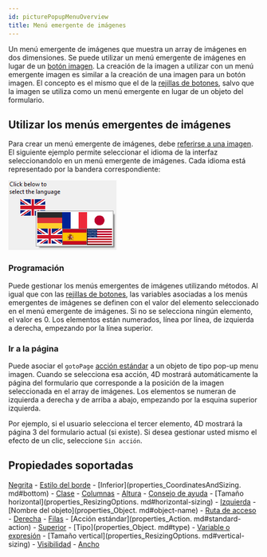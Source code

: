 ```yaml
---
id: picturePopupMenuOverview
title: Menú emergente de imágenes
---
```


Un menú emergente de imágenes que muestra un array de imágenes en dos dimensiones. Se puede utilizar un menú emergente de imágenes en lugar de un [botón imagen](pictureButton_overview.md). La creación de la imagen a utilizar con un menú emergente imagen es similar a la creación de una imagen para un botón imagen. El concepto es el mismo que el de la [rejillas de botones](buttonGrid_overview.md), salvo que la imagen se utiliza como un menú emergente en lugar de un objeto del formulario.


## Utilizar los menús emergentes de imágenes

Para crear un menú emergente de imágenes, debe [referirse a una imagen](properties_Picture.md#pathname). El siguiente ejemplo permite seleccionar el idioma de la interfaz seleccionandolo en un menú emergente de imágenes. Cada idioma está representado por la bandera correspondiente:

![](../assets/en/FormObjects/picturePopupMenu_example.png)

### Programación

Puede gestionar los menús emergentes de imágenes utilizando métodos. Al igual que con las [rejillas de botones](buttonGrid_overview.md), las variables asociadas a los menús emergentes de imágenes se definen con el valor del elemento seleccionado en el menú emergente de imágenes. Si no se selecciona ningún elemento, el valor es 0. Los elementos están numerados, línea por línea, de izquierda a derecha, empezando por la línea superior.


### Ir a la página

Puede asociar el `gotoPage` [acción estándar](https://doc.4d.com/4Dv19R4/4D/19-R4/Standard-actions.300-5736871.en.html) a un objeto de tipo pop-up menu imagen. Cuando se selecciona esa acción, 4D mostrará automáticamente la página del formulario que corresponde a la posición de la imagen seleccionada en el array de imágenes. Los elementos se numeran de izquierda a derecha y de arriba a abajo, empezando por la esquina superior izquierda.

Por ejemplo, si el usuario selecciona el tercer elemento, 4D mostrará la página 3 del formulario actual (si existe). Si desea gestionar usted mismo el efecto de un clic, seleccione `Sin acción`.




## Propiedades soportadas
[Negrita](properties_Text.md#bold) - [Estilo del borde](properties_BackgroundAndBorder.md#border-line-style) - \[Inferior\](properties_CoordinatesAndSizing. md#bottom) - [Clase](properties_Object.md#css-class) - [Columnas](properties_Crop.md#columns) - [Altura](properties_CoordinatesAndSizing.md#height) - [Consejo de ayuda](properties_Help.md#help-tip) - \[Tamaño horizontal\](properties_ResizingOptions. md#horizontal-sizing) - [Izquierda](properties_CoordinatesAndSizing.md#left) - \[Nombre del objeto\](properties_Object. md#object-name) - [Ruta de acceso](properties_Picture.md#pathname) - [Derecha](properties_CoordinatesAndSizing.md#right) - [Filas](properties_Crop.md#rows) - \[Acción estándar\](properties_Action. md#standard-action) - [Superior](properties_CoordinatesAndSizing.md#top) - \[Tipo\](properties_Object. md#type) - [Variable o expresión](properties_Object.md#variable-or-expression) - \[Tamaño vertical\](properties_ResizingOptions. md#vertical-sizing) - [Visibilidad](properties_Display.md#visibility) - [Ancho](properties_CoordinatesAndSizing.md#width)  